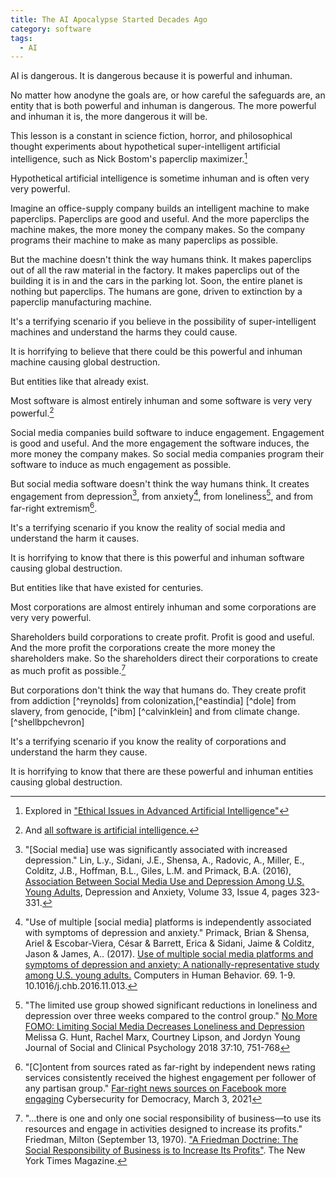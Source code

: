 ```yaml
---
title: The AI Apocalypse Started Decades Ago
category: software
tags:
  - AI
---
```


AI is dangerous.
It is dangerous
because
it is
powerful and inhuman.

No matter
how anodyne
the goals are,
or how careful
the safeguards are,
an entity
that is
both powerful and inhuman
is dangerous.
The more powerful and inhuman
it is,
the more dangerous
it will be.

This lesson
is a constant
in science fiction,
horror, and
philosophical thought experiments
about hypothetical
super-intelligent
artificial intelligence,
such as
Nick Bostom's paperclip maximizer.[^paperclipmaximizer]

[^paperclipmaximizer]: Explored in ["Ethical Issues in Advanced Artificial Intelligence"](https://nickbostrom.com/ethics/ai)

Hypothetical
artificial intelligence
is sometime inhuman
and is often
very very powerful.

Imagine
an office-supply company
builds an intelligent machine
to make paperclips.
Paperclips are
good and useful.
And the more paperclips
the machine makes,
the more money
the company makes.
So the company
programs their machine
to make
as many paperclips
as possible.

But the machine
doesn't think
the way
humans think.
It makes paperclips
out of all
the raw material
in the factory.
It makes paperclips
out of the building
it is in
and the cars
in the parking lot.
Soon,
the entire planet
is nothing
but paperclips.
The humans are gone,
driven to extinction
by a paperclip manufacturing machine.

It's
a terrifying scenario
if you believe
in the possibility
of super-intelligent machines
and understand
the harms
they could cause.

It is horrifying
to believe
that there could be
this powerful and inhuman
machine
causing global destruction.

But entities
like that
already exist.

Most software is
almost entirely inhuman
and some software is
very very powerful.[^allsoftwareisai]

[^allsoftwareisai]: And [all software is artificial intelligence.](https://damienburke.com/all-software-is-artificial-intelligence)

Social media companies
build software
to induce engagement.
Engagement is
good and useful.
And the more engagement
the software induces,
the more money
the company makes.
So social media companies
program their software
to induce
as much engagement
as possible.

But social media software
doesn't think
the way
humans think.
It creates engagement
from depression[^depression],
from anxiety[^anxiety],
from loneliness[^loneliness],
and from far-right extremism[^extremism].

[^depression]: "[Social media] use was significantly associated with increased depression." Lin, L.y., Sidani, J.E., Shensa, A., Radovic, A., Miller, E., Colditz, J.B., Hoffman, B.L., Giles, L.M. and Primack, B.A. (2016), [Association Between Social Media Use and Depression Among U.S. Young Adults](https://doi.org/10.1002/da.22466), Depression and Anxiety, Volume 33, Issue 4, pages 323-331.

[^anxiety]: "Use of multiple [social media] platforms is independently associated with symptoms of depression and anxiety." Primack, Brian & Shensa, Ariel & Escobar-Viera, César & Barrett, Erica & Sidani, Jaime & Colditz, Jason & James, A.. (2017). [Use of multiple social media platforms and symptoms of depression and anxiety: A nationally-representative study among U.S. young adults.](https://www.researchgate.net/publication/311568667_Use_of_multiple_social_media_platforms_and_symptoms_of_depression_and_anxiety_A_nationally-representative_study_among_US_young_adults) Computers in Human Behavior. 69. 1-9. 10.1016/j.chb.2016.11.013.
[^loneliness]: "The limited use group showed significant reductions in loneliness and depression over three weeks compared to the control group." [No More FOMO: Limiting Social Media Decreases Loneliness and Depression](https://doi.org/10.1521/jscp.2018.37.10.751) Melissa G. Hunt, Rachel Marx, Courtney Lipson, and Jordyn Young Journal of Social and Clinical Psychology 2018 37:10, 751-768

[^extremism]: "[C]ontent from sources rated as far-right by independent news rating services consistently received the highest engagement per follower of any partisan group." [Far-right news sources on Facebook more engaging](https://medium.com/cybersecurity-for-democracy/far-right-news-sources-on-facebook-more-engaging-e04a01efae90) Cybersecurity for Democracy, March 3, 2021

It's
a terrifying scenario
if you know
the reality
of social media
and understand
the harm
it causes.

It is horrifying
to know
that there is
this powerful and inhuman
software
causing global destruction.

But entities
like that
have existed
for centuries.

Most corporations are
almost entirely inhuman
and some corporations are
very very powerful.

Shareholders
build corporations
to create profit.
Profit is
good and useful.
And the more profit
the corporations create
the more money
the shareholders make.
So the shareholders
direct their corporations
to create
as much profit
as possible.[^friedmandoctrine]

[^friedmandoctrine]: "...there is one and only one social responsibility of business—to use its resources and engage in activities designed to increase its profits." Friedman, Milton (September 13, 1970). ["A Friedman Doctrine: The Social Responsibility of Business is to Increase Its Profits"](https://www.nytimes.com/1970/09/13/archives/a-friedman-doctrine-the-social-responsibility-of-business-is-to.html). The New York Times Magazine.

But corporations
don't think
the way
that humans do.
They create profit
from addiction [^reynolds]
from colonization,[^eastindia] [^dole]
from slavery,
from genocide, [^ibm] [^calvinklein]
and from climate change. [^shellbpchevron]

It's
a terrifying scenario
if you know
the reality
of corporations
and understand
the harm
they cause.

It is horrifying
to know
that there are
these powerful and inhuman
entities
causing global destruction.
